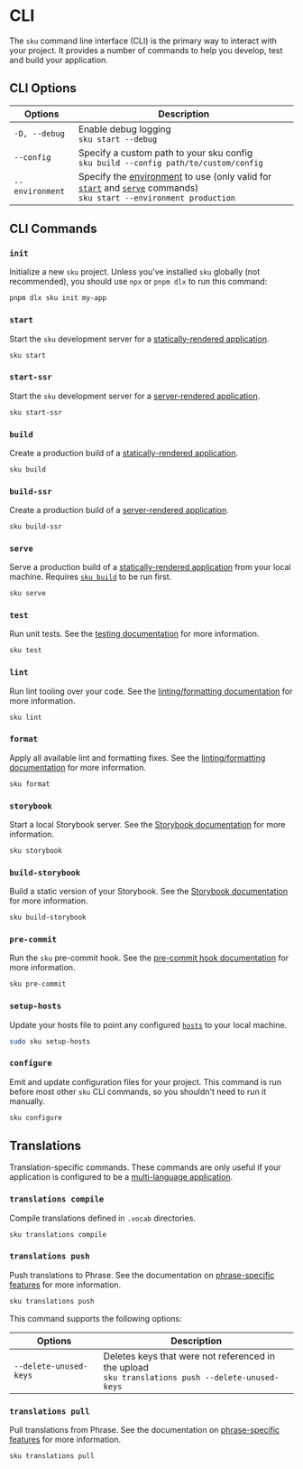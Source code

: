 # CLI

The `sku` command line interface (CLI) is the primary way to interact with your project.
It provides a number of commands to help you develop, test and build your application.

## CLI Options

| Options         | Description                                                                                                                  |
| --------------- | ---------------------------------------------------------------------------------------------------------------------------- |
| `-D, --debug`   | Enable debug logging <br> `sku start --debug`                                                                                |
| `--config`      | Specify a custom path to your sku config <br> `sku build --config path/to/custom/config`                                     |
| `--environment` | Specify the [environment] to use (only valid for [`start`] and [`serve`] commands) <br> `sku start --environment production` |

[environment]: ./docs/configuration.md#environments
[`start`]: #start
[`serve`]: #serve

## CLI Commands

### `init`

Initialize a new `sku` project.
Unless you've installed `sku` globally (not recommended), you should use `npx` or `pnpm dlx` to run this command:

```sh
pnpm dlx sku init my-app
```

### `start`

Start the `sku` development server for a [statically-rendered application][static rendering].

```sh
sku start
```

[static rendering]: ./docs/building-the-app.md#render

### `start-ssr`

Start the `sku` development server for a [server-rendered application][server rendering].

```sh
sku start-ssr
```

[server rendering]: ./docs/building-the-app.md#server

### `build`

Create a production build of a [statically-rendered application][static rendering].

```sh
sku build
```

[static rendering]: ./docs/building-the-app.md#render

### `build-ssr`

Create a production build of a [server-rendered application][server rendering].

```sh
sku build-ssr
```

[server rendering]: ./docs/building-the-app.md#server

### `serve`

Serve a production build of a [statically-rendered application][static rendering] from your local machine.
Requires [`sku build`] to be run first.

```sh
sku serve
```

[`sku build`]: #sku-build

### `test`

Run unit tests.
See the [testing documentation] for more information.

```sh
sku test
```

[testing documentation]: ./docs/testing.md

### `lint`

Run lint tooling over your code.
See the [linting/formatting documentation] for more information.

```sh
sku lint
```

[linting/formatting documentation]: ./docs/linting.md

### `format`

Apply all available lint and formatting fixes.
See the [linting/formatting documentation] for more information.

```sh
sku format
```

[linting/formatting documentation]: ./docs/linting.md

### `storybook`

Start a local Storybook server.
See the [Storybook documentation] for more information.

```sh
sku storybook
```

### `build-storybook`

Build a static version of your Storybook.
See the [Storybook documentation] for more information.

```sh
sku build-storybook
```

[Storybook documentation]: ./docs/storybook.md

### `pre-commit`

Run the `sku` pre-commit hook.
See the [pre-commit hook documentation] for more information.

```sh
sku pre-commit
```

[pre-commit hook documentation]: ./docs/extra-features.md#pre-commit-hook

### `setup-hosts`

Update your hosts file to point any configured [`hosts`] to your local machine.

```sh
sudo sku setup-hosts
```

[`hosts`]: ./docs/configuration.md#hosts

### `configure`

Emit and update configuration files for your project.
This command is run before most other `sku` CLI commands, so you shouldn't need to run it manually.

```sh
sku configure
```

## Translations

Translation-specific commands.
These commands are only useful if your application is configured to be a [multi-language application].

[multi-language application]: ./docs/multi-language-applications.md

### `translations compile`

Compile translations defined in `.vocab` directories.

```sh
sku translations compile
```

### `translations push`

Push translations to Phrase.
See the documentation on [phrase-specific features] for more information.

```sh
sku translations push
```

This command supports the following options:

| Options                | Description                                                                                           |
| ---------------------- | ----------------------------------------------------------------------------------------------------- |
| `--delete-unused-keys` | Deletes keys that were not referenced in the upload <br> `sku translations push --delete-unused-keys` |

[phrase-specific features]: ./docs/multi-language-applications.md#phrase-specific-features

### `translations pull`

Pull translations from Phrase.
See the documentation on [phrase-specific features] for more information.

```sh
sku translations pull
```

[phrase-specific features]: ./docs/multi-language-applications.md#phrase-specific-features
